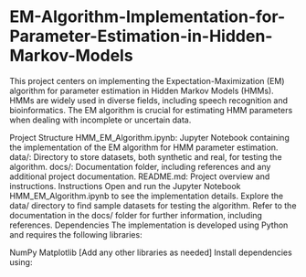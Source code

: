 # EM-Algorithm-Implementation-for-Parameter-Estimation-in-Hidden-Markov-Models
This project centers on implementing the Expectation-Maximization (EM) algorithm for parameter estimation in Hidden Markov Models (HMMs). HMMs are widely used in diverse fields, including speech recognition and bioinformatics. The EM algorithm is crucial for estimating HMM parameters when dealing with incomplete or uncertain data.

Project Structure
HMM_EM_Algorithm.ipynb: Jupyter Notebook containing the implementation of the EM algorithm for HMM parameter estimation.
data/: Directory to store datasets, both synthetic and real, for testing the algorithm.
docs/: Documentation folder, including references and any additional project documentation.
README.md: Project overview and instructions.
Instructions
Open and run the Jupyter Notebook HMM_EM_Algorithm.ipynb to see the implementation details.
Explore the data/ directory to find sample datasets for testing the algorithm.
Refer to the documentation in the docs/ folder for further information, including references.
Dependencies
The implementation is developed using Python and requires the following libraries:

NumPy
Matplotlib
[Add any other libraries as needed]
Install dependencies using:
